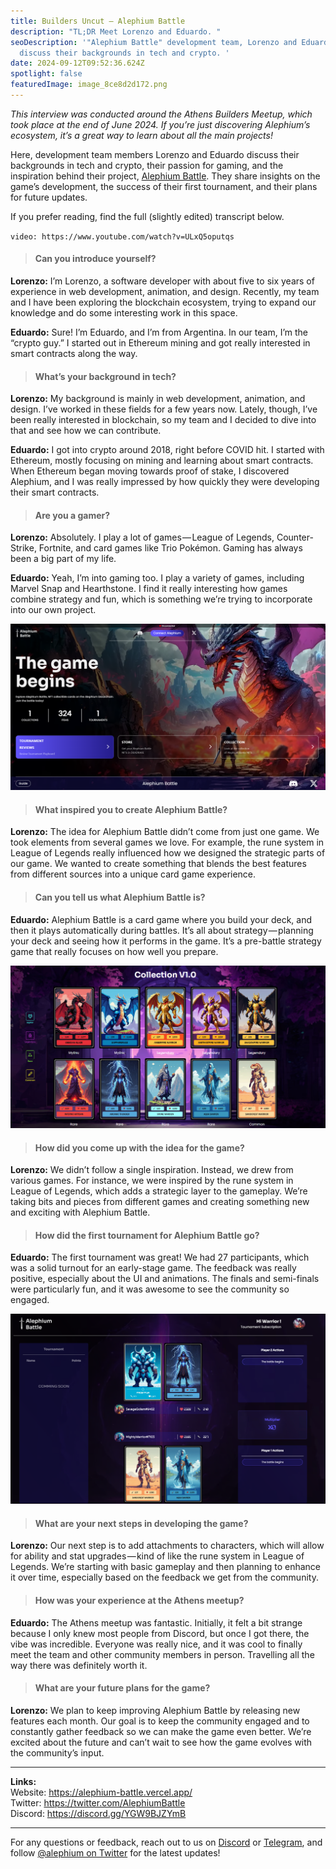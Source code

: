 ```yaml
---
title: Builders Uncut — Alephium Battle
description: "TL;DR Meet Lorenzo and Eduardo. "
seoDescription: '"Alephium Battle" development team, Lorenzo and Eduardo,
  discuss their backgrounds in tech and crypto. '
date: 2024-09-12T09:52:36.624Z
spotlight: false
featuredImage: image_8ce8d2d172.png
---
```

*This interview was conducted around the Athens Builders Meetup, which took place at the end of June 2024. If you’re just discovering Alephium’s ecosystem, it’s a great way to learn about all the main projects!*

Here, development team members Lorenzo and Eduardo discuss their backgrounds in tech and crypto, their passion for gaming, and the inspiration behind their project, [Alephium Battle](https://alephium-battle.vercel.app/). They share insights on the game’s development, the success of their first tournament, and their plans for future updates.

If you prefer reading, find the full (slightly edited) transcript below.

`video: https://www.youtube.com/watch?v=ULxQ5oputqs`

> #### Can you introduce yourself?

**Lorenzo:** I’m Lorenzo, a software developer with about five to six years of experience in web development, animation, and design. Recently, my team and I have been exploring the blockchain ecosystem, trying to expand our knowledge and do some interesting work in this space.

**Eduardo:** Sure! I’m Eduardo, and I’m from Argentina. In our team, I’m the “crypto guy.” I started out in Ethereum mining and got really interested in smart contracts along the way.

> #### What’s your background in tech?

**Lorenzo:** My background is mainly in web development, animation, and design. I’ve worked in these fields for a few years now. Lately, though, I’ve been really interested in blockchain, so my team and I decided to dive into that and see how we can contribute.

**Eduardo:** I got into crypto around 2018, right before COVID hit. I started with Ethereum, mostly focusing on mining and learning about smart contracts. When Ethereum began moving towards proof of stake, I discovered Alephium, and I was really impressed by how quickly they were developing their smart contracts.

> #### Are you a gamer?

**Lorenzo:** Absolutely. I play a lot of games — League of Legends, Counter-Strike, Fortnite, and card games like Trio Pokémon. Gaming has always been a big part of my life.

**Eduardo:** Yeah, I’m into gaming too. I play a variety of games, including Marvel Snap and Hearthstone. I find it really interesting how games combine strategy and fun, which is something we’re trying to incorporate into our own project.

![](image_2f5b24c954.png)

> #### What inspired you to create Alephium Battle?

**Lorenzo:** The idea for Alephium Battle didn’t come from just one game. We took elements from several games we love. For example, the rune system in League of Legends really influenced how we designed the strategic parts of our game. We wanted to create something that blends the best features from different sources into a unique card game experience.

> #### Can you tell us what Alephium Battle is?

**Eduardo:** Alephium Battle is a card game where you build your deck, and then it plays automatically during battles. It’s all about strategy — planning your deck and seeing how it performs in the game. It’s a pre-battle strategy game that really focuses on how well you prepare.

![](image_3e46daa9bb.png)

> #### How did you come up with the idea for the game?

**Lorenzo:** We didn’t follow a single inspiration. Instead, we drew from various games. For instance, we were inspired by the rune system in League of Legends, which adds a strategic layer to the gameplay. We’re taking bits and pieces from different games and creating something new and exciting with Alephium Battle.

> #### How did the first tournament for Alephium Battle go?

**Eduardo:** The first tournament was great! We had 27 participants, which was a solid turnout for an early-stage game. The feedback was really positive, especially about the UI and animations. The finals and semi-finals were particularly fun, and it was awesome to see the community so engaged.

![](image_6b066454e6.png)

> #### What are your next steps in developing the game?

**Lorenzo:** Our next step is to add attachments to characters, which will allow for ability and stat upgrades — kind of like the rune system in League of Legends. We’re starting with basic gameplay and then planning to enhance it over time, especially based on the feedback we get from the community.

> #### How was your experience at the Athens meetup?

**Eduardo:** The Athens meetup was fantastic. Initially, it felt a bit strange because I only knew most people from Discord, but once I got there, the vibe was incredible. Everyone was really nice, and it was cool to finally meet the team and other community members in person. Travelling all the way there was definitely worth it.

> #### What are your future plans for the game?

**Lorenzo:** We plan to keep improving Alephium Battle by releasing new features each month. Our goal is to keep the community engaged and to constantly gather feedback so we can make the game even better. We’re excited about the future and can’t wait to see how the game evolves with the community’s input.

- - -

**Links:**\
Website: <https://alephium-battle.vercel.app/>\
Twitter: <https://twitter.com/AlephiumBattle>\
Discord: <https://discord.gg/YGW9BJZYmB>

- - -

For any questions or feedback, reach out to us on [Discord](/discord) or [Telegram](https://t.me/alephiumgroup), and follow [@alephium on Twitter](https://x.com/alephium) for the latest updates!

